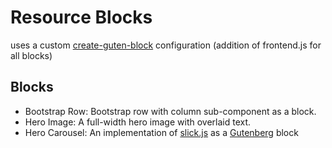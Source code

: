 # Resource Blocks

uses a custom [create-guten-block](https://github.com/ahmadawais/create-guten-block) configuration (addition of frontend.js for all blocks)

## Blocks

- Bootstrap Row: Bootstrap row with column sub-component as a block.
- Hero Image: A full-width hero image with overlaid text.
- Hero Carousel: An implementation of [slick.js](https://github.com/kenwheeler/slick/) as a [Gutenberg](https://github.com/WordPress/gutenberg) block
